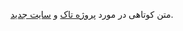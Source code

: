 متن کوتاهی در مورد [پروژه تاک][1] و [سایت جدید][2].


[1]: http://taakproject.com
[2]: http://devops.taakproject.com
